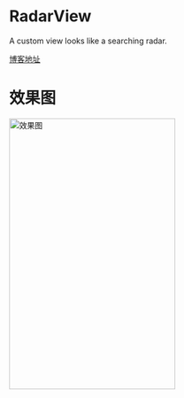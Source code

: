 # RadarView

A custom view looks like a searching radar.

[博客地址](http://kingideayou.github.io/2015/07/01/radar-view/)

# 效果图

<img src="https://raw.githubusercontent.com/kingideayou/RadarView/master/gif/radar_view_demo.gif" width = "300" height = "490" alt="效果图" align=center />

